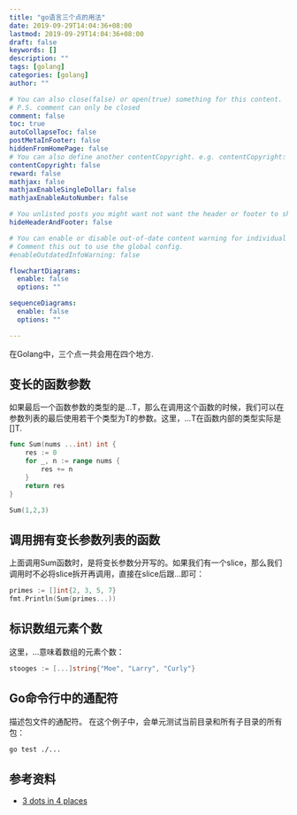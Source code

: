 ```yaml
---
title: "go语言三个点的用法"
date: 2019-09-29T14:04:36+08:00
lastmod: 2019-09-29T14:04:36+08:00
draft: false
keywords: []
description: ""
tags: [golang]
categories: [golang]
author: ""

# You can also close(false) or open(true) something for this content.
# P.S. comment can only be closed
comment: false
toc: true
autoCollapseToc: false
postMetaInFooter: false
hiddenFromHomePage: false
# You can also define another contentCopyright. e.g. contentCopyright: "This is another copyright."
contentCopyright: false
reward: false
mathjax: false
mathjaxEnableSingleDollar: false
mathjaxEnableAutoNumber: false

# You unlisted posts you might want not want the header or footer to show
hideHeaderAndFooter: false

# You can enable or disable out-of-date content warning for individual post.
# Comment this out to use the global config.
#enableOutdatedInfoWarning: false

flowchartDiagrams:
  enable: false
  options: ""

sequenceDiagrams: 
  enable: false
  options: ""

---
```


在Golang中，三个点一共会用在四个地方.

## 变长的函数参数
如果最后一个函数参数的类型的是...T，那么在调用这个函数的时候，我们可以在参数列表的最后使用若干个类型为T的参数。这里，...T在函数内部的类型实际是[]T.

```go 
func Sum(nums ...int) int {
	res := 0
	for _, n := range nums {
		res += n
	}
	return res
}

Sum(1,2,3) 
```

## 调用拥有变长参数列表的函数
上面调用Sum函数时，是将变长参数分开写的。如果我们有一个slice，那么我们调用时不必将slice拆开再调用，直接在slice后跟...即可： 
```go 
primes := []int{2, 3, 5, 7} 
fmt.Println(Sum(primes...))
```

## 标识数组元素个数
这里，...意味着数组的元素个数： 
```go 
stooges := [...]string{"Moe", "Larry", "Curly"} 
```

## Go命令行中的通配符
描述包文件的通配符。 在这个例子中，会单元测试当前目录和所有子目录的所有包： 
```bash
go test ./...
```



## 参考资料
* [3 dots in 4 places](https://yourbasic.org/golang/three-dots-ellipsis/)
